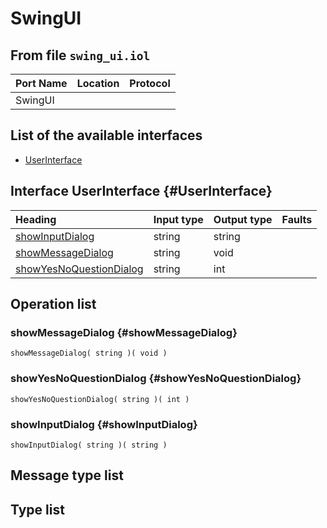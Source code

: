 # SwingUI

## From file `swing_ui.iol`

| Port Name | Location | Protocol |
| :--- | :--- | :--- |
| SwingUI |  |  |

## List of the available interfaces

* [UserInterface](swingui.md#UserInterface)

## Interface UserInterface {#UserInterface}

| Heading | Input type | Output type | Faults |
| :--- | :--- | :--- | :--- |
| [showInputDialog](swingui.md#showInputDialog) | string  | string  |  |
| [showMessageDialog](swingui.md#showMessageDialog) | string  | void  |  |
| [showYesNoQuestionDialog](swingui.md#showYesNoQuestionDialog) | string  | int  |  |

## Operation list

### showMessageDialog {#showMessageDialog}

```text
showMessageDialog( string )( void )
```

### showYesNoQuestionDialog {#showYesNoQuestionDialog}

```text
showYesNoQuestionDialog( string )( int )
```

### showInputDialog {#showInputDialog}

```text
showInputDialog( string )( string )
```

## Message type list

## Type list

